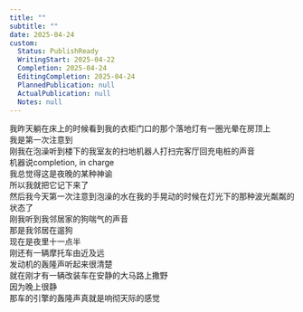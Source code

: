 ```yaml
---  
title: ""  
subtitle: ""  
date: 2025-04-24  
custom:  
  Status: PublishReady  
  WritingStart: 2025-04-22  
  Completion: 2025-04-24  
  EditingCompletion: 2025-04-24  
  PlannedPublication: null  
  ActualPublication: null  
  Notes: null  
---    
```

我昨天躺在床上的时候看到我的衣柜门口的那个落地灯有一圈光晕在房顶上    
我是第一次注意到      
刚我在泡澡听到楼下的我室友的扫地机器人打扫完客厅回充电桩的声音    
机器说completion, in charge    
我总觉得这是夜晚的某种神谕    
所以我就把它记下来了      
然后我今天第一次注意到泡澡的水在我的手晃动的时候在灯光下的那种波光粼粼的状态了      
刚我听到我邻居家的狗喘气的声音    
那是我邻居在遛狗    
现在是夜里十一点半      
刚还有一辆摩托车由近及远    
发动机的轰隆声听起来很清楚      
就在刚才有一辆改装车在安静的大马路上撒野    
因为晚上很静    
那车的引擎的轰隆声真就是响彻天际的感觉      
  